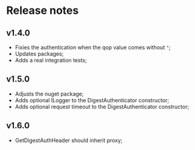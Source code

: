 # Release notes

## v1.4.0

- Fixies the authentication when the qop value comes without `"`;
- Updates packages;
- Adds a real integration tests;

## v1.5.0

- Adjusts the nuget package; 
- Adds optional ILogger to the DigestAuthenticator constructor;
- Adds optional request timeout to the DigestAuthenticator constructor;

## v1.6.0

- GetDigestAuthHeader should inherit proxy;